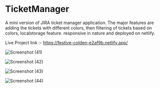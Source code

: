# TicketManager
A mini version of JIRA ticket manager application. The major features are adding the tickets with different colors, then filtering of tickets based on colors, localstorage feature. responsive in nature and deployed on netlify.

Live Project link :- https://festive-colden-e2af9b.netlify.app/

![Screenshot (41)](https://user-images.githubusercontent.com/50835817/147397074-47b1a312-1896-4a5d-8ccb-9071947d7bc5.png)


![Screenshot (42)](https://user-images.githubusercontent.com/50835817/147397080-22c84f05-acf5-438d-8d3d-3eaf408c512f.png)


![Screenshot (43)](https://user-images.githubusercontent.com/50835817/147397084-6a8cebae-c62b-4b7b-90f2-097ffa912a50.png)


![Screenshot (44)](https://user-images.githubusercontent.com/50835817/147397089-fd6674bf-d4ee-48ee-8063-b1bbe86d911d.png)
